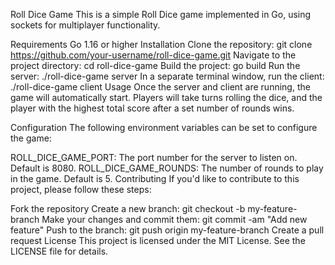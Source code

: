 Roll Dice Game
This is a simple Roll Dice game implemented in Go, using sockets for multiplayer functionality.

Requirements
Go 1.16 or higher
Installation
Clone the repository: git clone https://github.com/your-username/roll-dice-game.git
Navigate to the project directory: cd roll-dice-game
Build the project: go build
Run the server: ./roll-dice-game server
In a separate terminal window, run the client: ./roll-dice-game client
Usage
Once the server and client are running, the game will automatically start. Players will take turns rolling the dice, and the player with the highest total score after a set number of rounds wins.

Configuration
The following environment variables can be set to configure the game:

ROLL_DICE_GAME_PORT: The port number for the server to listen on. Default is 8080.
ROLL_DICE_GAME_ROUNDS: The number of rounds to play in the game. Default is 5.
Contributing
If you'd like to contribute to this project, please follow these steps:

Fork the repository
Create a new branch: git checkout -b my-feature-branch
Make your changes and commit them: git commit -am "Add new feature"
Push to the branch: git push origin my-feature-branch
Create a pull request
License
This project is licensed under the MIT License. See the LICENSE file for details.
